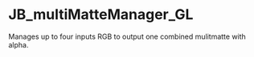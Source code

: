 # JB_multiMatteManager_GL

Manages up to four inputs RGB to output one combined mulitmatte with alpha.